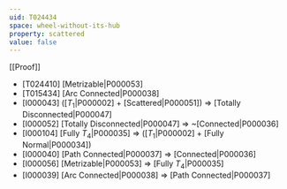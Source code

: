 ```yaml
---
uid: T024434
space: wheel-without-its-hub
property: scattered
value: false
---
```

[[Proof]]

* [T024410] [Metrizable|P000053]
* [T015434] [Arc Connected|P000038]
* [I000043] ([$T_1$|P000002] + [Scattered|P000051]) => [Totally Disconnected|P000047]
* [I000052] [Totally Disconnected|P000047] => ~[Connected|P000036]
* [I000104] [Fully $T_4$|P000035] => ([$T_1$|P000002] + [Fully Normal|P000034])
* [I000040] [Path Connected|P000037] => [Connected|P000036]
* [I000056] [Metrizable|P000053] => [Fully $T_4$|P000035]
* [I000039] [Arc Connected|P000038] => [Path Connected|P000037]

